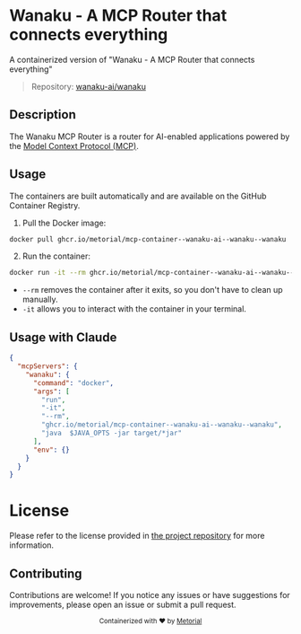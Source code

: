 
# Wanaku - A MCP Router that connects everything

A containerized version of "Wanaku - A MCP Router that connects everything"

> Repository: [wanaku-ai/wanaku](https://github.com/wanaku-ai/wanaku)

## Description

The Wanaku MCP Router is a router for AI-enabled applications powered by the [Model Context Protocol (MCP)](https://modelcontextprotocol.io/).


## Usage

The containers are built automatically and are available on the GitHub Container Registry.

1. Pull the Docker image:

```bash
docker pull ghcr.io/metorial/mcp-container--wanaku-ai--wanaku--wanaku
```

2. Run the container:

```bash
docker run -it --rm ghcr.io/metorial/mcp-container--wanaku-ai--wanaku--wanaku 
```

- `--rm` removes the container after it exits, so you don't have to clean up manually.
- `-it` allows you to interact with the container in your terminal.



## Usage with Claude

```json
{
  "mcpServers": {
    "wanaku": {
      "command": "docker",
      "args": [
        "run",
        "-it",
        "--rm",
        "ghcr.io/metorial/mcp-container--wanaku-ai--wanaku--wanaku",
        "java  $JAVA_OPTS -jar target/*jar"
      ],
      "env": {}
    }
  }
}
```

# License

Please refer to the license provided in [the project repository](https://github.com/wanaku-ai/wanaku) for more information.

## Contributing

Contributions are welcome! If you notice any issues or have suggestions for improvements, please open an issue or submit a pull request.

<div align="center">
  <sub>Containerized with ❤️ by <a href="https://metorial.com">Metorial</a></sub>
</div>
  